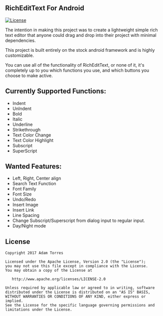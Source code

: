 RichEditText For Android
------------------------
[![License](https://img.shields.io/badge/license-Apache%202-blue.svg)](https://www.apache.org/licenses/LICENSE-2.0)

The intention in making this project was to create a lightweight simple rich text editor that anyone could drag and drop into their project with minimal dependencies.

This project is built entirely on the stock android framework and is highly customizable.

You can use all of the functionality of RichEditText, or none of it, it's completely up to you which functions you use, and which buttons you choose to make active.

Currently Supported Functions:
------------------------------
- Indent
- UnIndent
- Bold
- Italic
- Underline
- Strikethrough
- Text Color Change
- Text Color Highlight
- Subscript
- SuperScript

Wanted Features:
----------------
- Left, Right, Center align
- Search Text Function
- Font Family
- Font Size
- Undo/Redo
- Insert Image
- Insert Link
- Line Spacing
- Change Subscript/Superscript from dialog input to regular input.
- Day/Night mode

License
-------

    Copyright 2017 Adam Torres

    Licensed under the Apache License, Version 2.0 (the "License");
    you may not use this file except in compliance with the License.
    You may obtain a copy of the License at

       http://www.apache.org/licenses/LICENSE-2.0

    Unless required by applicable law or agreed to in writing, software
    distributed under the License is distributed on an "AS IS" BASIS,
    WITHOUT WARRANTIES OR CONDITIONS OF ANY KIND, either express or implied.
    See the License for the specific language governing permissions and
    limitations under the License.
